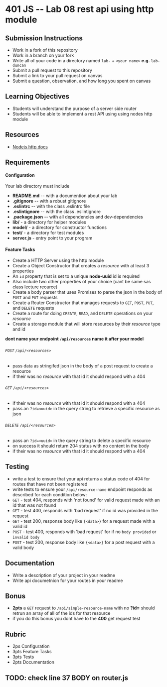 401 JS --  Lab 08 rest api using http module
===

## Submission Instructions
  * Work in a fork of this repository
  * Work in a branch on your fork
  * Write all of your code in a directory named `lab-` + `<your name>` **e.g.** `lab-duncan`
  * Submit a pull request to this repository
  * Submit a link to your pull request on canvas
  * Submit a question, observation, and how long you spent on canvas  

## Learning Objectives  
* Students will understand the purpose of a server side router
* Students will be able to implement a rest API using using nodes http module

## Resources  
* [Nodejs http docs]

## Requirements  
#### Configuration  
<!-- list of files, configurations, tools, ect that are required -->
Your lab directory must include  
* **README.md** -- with a documention about your lab
* **.gitignore** -- with a robust gitignore
* **.eslintrc** -- with the class .eslintrc file
* **.eslintignore** -- with the class .eslintignore
* **.package.json** -- with all dependencies and dev-dependencies
* **lib/** - a directory for helper modules
* **model/** - a directory for constructor functions
* **test/** - a directory for test modules
* **server.js** - entry point to your program

#### Feature Tasks  
<!-- a list or description of the feature tasks you want the students to implement -->
* Create a HTTP Server using the http module
* Create a Object Constructor that creates a _resource_ with at least 3 properties
 * An `id` property that is set to a unique **node-uuid** id is required
 * Also include two other properties of your choice (cant be same sas class lecture reource)
* Create a body parser that uses Promises to parse the json in the body of `POST` and `PUT` requests
* Create a Router Constructor that manages requests to `GET`, `POST`, `PUT`, and `DELETE` requests
* Create a route for doing `CREATE`, `READ`, and `DELETE` operations on your _resource_
* Create a storage module that will store resources by their _resource_ type and id

**dont name your endpoint `/api/resources` name it after your model**  

###### `POST` `/api/<resources>`
* pass data as stringifed json in the body of a post request to create a resource
* if their was no _resource_ with that id it should respond with a 404

###### `GET` `/api/<resources>`
* if their was no _resource_ with that id it should respond with a 404
* pass an `?id=<uuid>` in the query string to retrieve a specific resource as json

###### `DELETE` `/api/<resources>`
* pass an `?id=<uuid>` in the query string to delete a specific resource
* on success it should return 204 status with no content in the body
* if their was no _resource_ with that id it should respond with a 404

## Testing  
* write a test to ensure that your api returns a status code of 404 for routes that have not been registered
* write tests to ensure your `/api/resource-name` endpoint responds as described for each condition below:
 * `GET` - test 404, responds with 'not found' for valid request made with an id that was not found
 * `GET` - test 400, responds with 'bad request' if no id was provided in the request
 * `GET` - test 200, response body like `{<data>}` for a request made with a valid id
 * `POST` - test 400, responds with 'bad request' for if no `body provided` or `invalid body`
 * `POST` - test 200, response body like  `{<data>}` for a post request with a valid body

##  Documentation  
<!-- a description of what you want the student to write about in their readme -->
* Write a description of your project in your readme
* Write api documetnion for your routes in your readme

## Bonus
* **2pts** a `GET` request to `/api/simple-resource-name` with no **?id=** should retrun an array of all of the ids for that resource
 * if you do this bonus you dont have to the **400** get request test

## Rubric  
* 2ps Configuration
* 3pts Feature Tasks
* 3pts Tests
* 2pts Documentation

<!-- links -->
[Nodejs http docs]: https://nodejs.org/api/http.html


## TODO: check line 37 BODY on router.js
